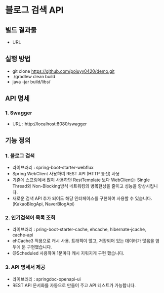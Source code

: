 # 블로그 검색 API

## 빌드 결과물
- URL

## 실행 방법
- git clone https://github.com/poiuyy0420/demo.git
- ./gradlew clean build
- java -jar build/libs/

## API 명세
### 1. Swagger
- URL : http://localhost:8080/swagger

## 기능 정의

### 1. 블로그 검색
- 라이브러리 : spring-boot-starter-webflux
- Spring WebClient 사용하여 REST API (HTTP 통신) 사용
- 기존에 스프링에서 많이 사용하던 RestTemplate 보다 WebClient는 Single Thread와 Non-Blocking방식 네트워킹의 병목현상을 줄이고 성능을 향상시킵니다.
- 새로운 검색 API 추가 되어도 해당 인터페이스를 구현하여 사용할 수 있습니다. (KakaoBlogApi, NaverBlogApi)

### 2. 인기검색어 목록 조회
- 라이브러리 : pring-boot-starter-cache, ehcache, hibernate-jcache, cache-api
- ehCache3 적용으로 캐시 사용. 트래픽이 많고, 저장되어 있는 데이터가 많음을 염두에 둔 구현했습니다.
- @Scheduled 사용하여 1분마다 캐시 지워지게 구현 했습니다.

### 3. API 명세서 제공
- 라이브러리 : springdoc-openapi-ui
- REST API 문서화를 자동으로 만들어 주고 API 테스트가 가능합니다.